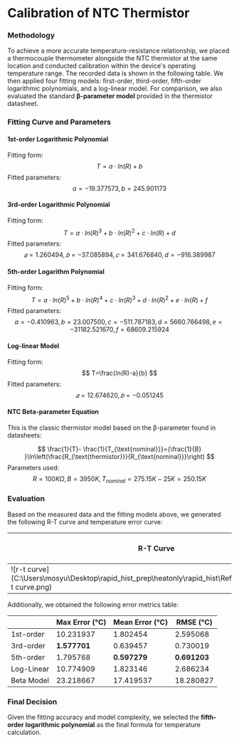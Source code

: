 # Calibration of NTC Thermistor

### Methodology

To achieve a more accurate temperature-resistance relationship, we placed a thermocouple thermometer alongside the NTC thermistor at the same location and conducted calibration within the device's operating temperature range. The recorded data is shown in the following table.
 We then applied four fitting models: first-order, third-order, fifth-order logarithmic polynomials, and a log-linear model. For comparison, we also evaluated the standard **β-parameter model** provided in the thermistor datasheet.

### Fitting Curve and Parameters

#### 1st-order Logarithmic Polynomial

Fitting form:
$$
T=a⋅ln(R)+b
$$
Fitted parameters:
$$
a = -19.377573,b = 245.901173
$$

#### 3rd-order Logarithmic Polynomial

Fitting form:
$$
T=a⋅ln(R)^3+b⋅ln(R)^2+c⋅ln(R)+d
$$
Fitted parameters:
$$
𝑎=1.260494,𝑏=−37.085894,𝑐=341.676840,d=−916.389987
$$

#### 5th-order Logarithm Polynomial

Fitting form:
$$
T=a⋅ln(R)^5+b⋅ln(R)^4+c⋅ln(R)^3+d⋅ln(R)^2+e⋅ln(R)+f
$$
Fitted parameters:
$$
a=-0.410963,b=23.007500,c=-511.787183,d=5660.766498,e=-31182.521670,f=68609.215924
$$

#### Log-linear Model

Fitting form:
$$
T=\frac{ln(R)-a}{b}
$$
Fitted parameters:
$$
𝑎=12.674620,𝑏=−0.051245
$$

#### NTC Beta-parameter Equation

This is the classic thermistor model based on the β-parameter found in datasheets:

$$
\frac{1}{T}- \frac{1}{T_{\text{nominal}}}={\frac{1}{B} }\ln\left(\frac{R_{\text{thermistor}}}{R_{\text{nominal}}}\right)
$$
Parameters used:
$$
R = 100K\Omega,B = 3950 K, T_{nominal}=275.15K-25K=250.15K
$$

### Evaluation

Based on the measured data and the fitting models above, we generated the following R-T curve and temperature error curve:

| R-T Curve                                                    | Error-T Curve                                                |
| ------------------------------------------------------------ | ------------------------------------------------------------ |
| ![r-t curve](C:\Users\mosyu\Desktop\rapid_hist_prep\heatonly\rapid_hist\Reference\calibration\r-t curve.png) | ![error](C:\Users\mosyu\Desktop\rapid_hist_prep\heatonly\rapid_hist\Reference\calibration\error.png) |

Additionally, we obtained the following error metrics table:

|            | Max Error (°C) | Mean Error (°C) | RMSE (°C)    |
| ---------- | -------------- | --------------- | ------------ |
| 1st-order  | 10.231937      | 1.802454        | 2.595068     |
| 3rd-order  | **1.577701**   | 0.639457        | 0.730019     |
| 5th-order  | 1.795768       | **0.597279**    | **0.691203** |
| Log-Linear | 10.774909      | 1.823146        | 2.686234     |
| Beta Model | 23.218667      | 17.419537       | 18.280827    |

### Final Decision

Given the fitting accuracy and model complexity, we selected the **fifth-order logarithmic polynomial** as the final formula for temperature calculation.